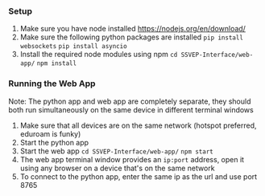 ### Setup

1. Make sure you have node installed https://nodejs.org/en/download/
2. Make sure the following python packages are installed
    `pip install websockets`
    `pip install asyncio`
3. Install the required node modules using npm
    `cd SSVEP-Interface/web-app/`
    `npm install`

### Running the Web App

Note: The python app and web app are completely separate, they should both run simultaneously on the same device in different terminal windows

1. Make sure that all devices are on the same network (hotspot preferred, eduroam is funky)
3. Start the python app
3. Start the web app
    `cd SSVEP-Interface/web-app/`
    `npm start`
4. The web app terminal window provides an `ip:port` address, open it using any browser on a device that's on the same network
5. To connect to the python app, enter the same ip as the url and use port 8765
